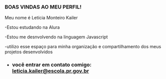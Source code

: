 ### BOAS VINDAS AO MEU PERFIL!

Meu nome é Letícia Monteiro Kailer

-Estou estudando na Alura


-Estou me desnvolvendo na linguagem Javascript


-utilizo esse espaço para minha organização e compartilhamento dos meus projetos desenvolvidos 

- ### você entrar em contato comigo:  leticia.kailer@escola.pr.gov.br
